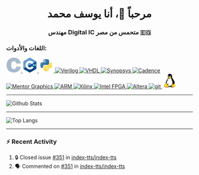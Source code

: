<h1 align="center">مرحباً 👋، أنا يوسف محمد</h1>
<h3 align="center">مهندس Digital IC متحمس من مصر 🇪🇬</h3>

<h3 align="left">اللغات والأدوات:</h3>
<p align="left">
  <a href="https://www.w3schools.com/c/" target="_blank">
    <img src="https://raw.githubusercontent.com/devicons/devicon/master/icons/c/c-original.svg" alt="c" width="40" height="40"/>
  </a>
  <a href="https://www.w3schools.com/cpp/" target="_blank">
    <img src="https://raw.githubusercontent.com/devicons/devicon/master/icons/cplusplus/cplusplus-original.svg" alt="cplusplus" width="40" height="40"/>
  </a>
  <a href="https://www.python.org" target="_blank">
    <img src="https://raw.githubusercontent.com/devicons/devicon/master/icons/python/python-original.svg" alt="python" width="40" height="40"/>
  </a>
  <a href="https://www.verilog.com/" target="_blank">
    <img src="https://img.shields.io/badge/-Verilog-000000?style=flat&logo=verilog" alt="Verilog" width="40" height="40"/>
  </a>
  <a href="https://www.vhdl.com/" target="_blank">
    <img src="https://img.shields.io/badge/-VHDL-000000?style=flat&logo=vhdl" alt="VHDL" width="40" height="40"/>
  </a>
  <a href="https://www.synopsys.com/learning/tools.html" target="_blank">
    <img src="https://img.shields.io/badge/-Synopsys-3377AA?style=flat&logo=synopsys" alt="Synopsys" width="40" height="40"/>
  </a>
  <a href="https://www.cadence.com/" target="_blank">
    <img src="https://img.shields.io/badge/-Cadence-E81D23?style=flat&logo=cadence" alt="Cadence" width="40" height="40"/>
  </a>
  <a href="https://www.mentor.com/" target="_blank">
    <img src="https://img.shields.io/badge/-Mentor Graphics-009A6B?style=flat&logo=mentor-graphics" alt="Mentor Graphics" width="40" height="40"/>
  </a>
  <a href="https://www.arm.com/" target="_blank">
    <img src="https://img.shields.io/badge/ARM-F47216?style=flat&logo=arm" alt="ARM" width="40" height="40"/>
  </a>
  <a href="https://www.xilinx.com/" target="_blank">
    <img src="https://img.shields.io/badge/Xilinx-0A2C46?style=flat&logo=xilinx" alt="Xilinx" width="40" height="40"/>
  </a>
  <a href="https://www.intel.com/content/www/us/en/products/details/fpga-programmable.html" target="_blank">
    <img src="https://img.shields.io/badge/Intel_FPGA-0071C5?style=flat&logo=intel" alt="Intel FPGA" width="40" height="40"/>
  </a>
  <a href="https://www.altera.com/" target="_blank">
    <img src="https://img.shields.io/badge/Altera-0A2C46?style=flat&logo=altera" alt="Altera" width="40" height="40"/>
  </a>
  <a href="https://git-scm.com/" target="_blank">
    <img src="https://www.vectorlogo.zone/logos/git-scm/git-scm-icon.svg" alt="git" width="40" height="40"/>
  </a>
  <a href="https://www.linux.org/" target="_blank">
    <img src="https://raw.githubusercontent.com/devicons/devicon/master/icons/linux/linux-original.svg" alt="linux" width="40" height="40"/>
  </a>
</p>

---

![Github Stats](https://github-readme-stats.vercel.app/api?username=youssefmohamed&show_icons=true&theme=vue-dark&hide_border=true)

---

![Top Langs](https://github-readme-stats.vercel.app/api/top-langs/?username=youssefmohamed&layout=compact&theme=vue-dark&hide_border=true)

---

### :zap: Recent Activity

1. 🔒 Closed issue [#351](https://github.com/index-tts/index-tts/issues/351) in [index-tts/index-tts](https://github.com/index-tts/index-tts)
2. 🗣 Commented on [#351](https://github.com/index-tts/index-tts/issues/351#issuecomment-3290206376) in [index-tts/index-tts](https://github.com/index-tts/index-tts)
